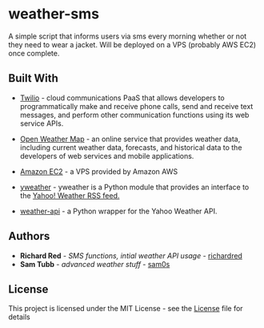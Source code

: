 # weather-sms

A simple script that informs users via sms every morning whether or not they need to wear a jacket. Will be deployed on a VPS (probably AWS EC2) once complete.

## Built With
* [Twilio](https://www.twilio.com/) - cloud communications PaaS that allows developers to programmatically make and receive phone calls, send and receive text messages, and perform other communication functions using its web service APIs.

* [Open Weather Map](https://openweathermap.org/) - an online service that provides weather data, including current weather data, forecasts, and historical data to the developers of web services and mobile applications.

* [Amazon EC2](https://aws.amazon.com/ec2/) - a VPS provided by Amazon AWS

* [yweather](https://github.com/tsroten/yweather) - yweather is a Python module that provides an interface to the [Yahoo! Weather RSS feed.](https://developer.yahoo.com/weather/)

* [weather-api](https://github.com/AnthonyBloomer/weather-api) - a Python wrapper for the Yahoo Weather API.


## Authors
* **Richard Red** - *SMS functions, intial weather API usage* - [richardred](https://github.com/richardred)
* **Sam Tubb** - *advanced weather stuff* - [sam0s](https://github.com/sam0s)

## License
This project is licensed under the MIT License - see the [License](LICENSE) file for details
